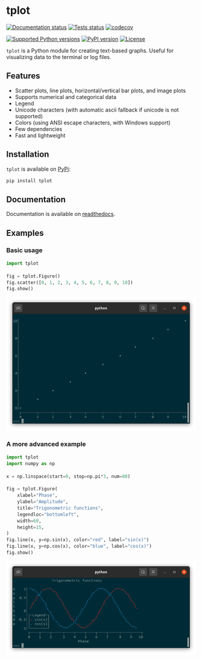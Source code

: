 # tplot

[![Documentation status](https://readthedocs.org/projects/tplot/badge/)](https://tplot.readthedocs.io/en/latest/)
[![Tests status](https://github.com/JeroenDelcour/tplot/actions/workflows/tests.yml/badge.svg)](https://github.com/JeroenDelcour/tplot/actions/workflows/tests.yml)
[![codecov](https://codecov.io/gh/JeroenDelcour/tplot/branch/master/graph/badge.svg?token=WXH7I3BGEO)](https://codecov.io/gh/JeroenDelcour/tplot)
 
[![Supported Python versions](https://img.shields.io/pypi/pyversions/tplot)](https://pypi.org/project/tplot/)
[![PyPI version](https://img.shields.io/pypi/v/tplot)](https://pypi.org/project/tplot/)
[![License](https://img.shields.io/github/license/jeroendelcour/tplot)](https://github.com/JeroenDelcour/tplot/blob/master/LICENSE)

`tplot` is a Python module for creating text-based graphs. Useful for visualizing data to the terminal or log files.

## Features

- Scatter plots, line plots, horizontal/vertical bar plots, and image plots
- Supports numerical and categorical data
- Legend
- Unicode characters (with automatic ascii fallback if unicode is not supported)
- Colors (using ANSI escape characters, with Windows support)
- Few dependencies
- Fast and lightweight

## Installation

`tplot` is available on [PyPi](https://pypi.org/project/tplot/):

```bash
pip install tplot
```

## Documentation

Documentation is available on [readthedocs](https://tplot.readthedocs.io/en/latest/).

## Examples

### Basic usage

```python
import tplot

fig = tplot.Figure()
fig.scatter([0, 1, 2, 3, 4, 5, 6, 7, 8, 9, 10])
fig.show()
```

![Basic example](docs/images/basic.png)

### A more advanced example

```python
import tplot
import numpy as np

x = np.linspace(start=0, stop=np.pi*3, num=80)

fig = tplot.Figure(
    xlabel="Phase",
    ylabel="Amplitude",
    title="Trigonometric functions",
    legendloc="bottomleft",
    width=60,
    height=15,
)
fig.line(x, y=np.sin(x), color="red", label="sin(x)")
fig.line(x, y=np.cos(x), color="blue", label="cos(x)")
fig.show()
```

![Advanced example](docs/images/advanced.png)
